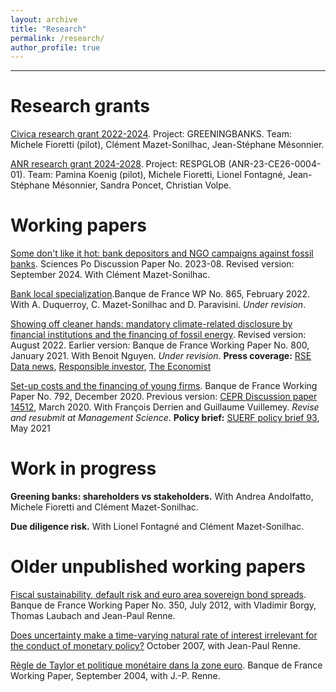 ```yaml
---
layout: archive
title: "Research"
permalink: /research/
author_profile: true
---
```

---

# Research grants

[Civica research grant 2022-2024](https://www.civica.eu/civicaresearch/collaborative-research-projects/). Project: GREENINGBANKS. Team: Michele Fioretti (pilot), Clément Mazet-Sonilhac, Jean-Stéphane Mésonnier.

[ANR research grant 2024-2028](https://sites.google.com/view/paminakoenig/research/respglob-project). Project: RESPGLOB (ANR-23-CE26-0004-01). Team: Pamina Koenig (pilot), Michele Fioretti, Lionel Fontagné, Jean-Stéphane Mésonnier, Sandra Poncet, Christian Volpe.


# Working papers

[Some don't like it hot: bank depositors and NGO campaigns against fossil banks](https://www.sciencespo.fr/department-economics/sites/sciencespo.fr.department-economics/files/2024_clement_mazet_et_jean_mesonnier_some_don_t_like_it_hot_v2.pdf). Sciences Po Discussion Paper No. 2023-08. Revised version: September 2024. With Clément Mazet-Sonilhac.

[Bank local specialization](https://publications.banque-france.fr/sites/default/files/medias/documents/wp865_0.pdf).Banque de France WP No. 865, February 2022. With A. Duquerroy, C. Mazet-Sonilhac and D. Paravisini. _Under revision_.

[Showing off cleaner hands: mandatory climate-related disclosure by financial institutions and the financing of fossil energy](https://papers.ssrn.com/sol3/papers.cfm?abstract_id=3733781). Revised version: August 2022. Earlier version: Banque de France Working Paper No. 800, January 2021. With Benoit Nguyen. _Under revision_.
**Press coverage:**
<a href="https://www.rsedatanews.net/article/article-finance-responsable-esg-isr-finance-durable--l-impact-de-l-article-173-sur-les-portefeuilles">RSE
Data news</a>, <a href="https://www.responsible-investor.com/articles/french-climate-disclosure-laws-effective-in-curbing-fossil-fuel-financing-says-central-bank-study">Responsible investor</a>, <a href="https://www.economist.com/business/2021/03/13/regulators-want-firms-to-own-up-to-climate-risks" target="_blank">The Economist</a>

[Set-up costs and the financing of young firms](https://econpapers.repec.org/RePEc:bfr:banfra:792). Banque de France Working Paper No. 792, December 2020. Previous version: [CEPR Discussion paper 14512](https://econpapers.repec.org/RePEc:cpr:ceprdp:14512), March 2020. With François Derrien and Guillaume Vuillemey. _Revise and resubmit at Management Science_.
**Policy brief:** [SUERF policy brief 93](https://www.suerf.org/suer-policy-brief/25303/set-up-costs-and-the-financing-of-young-firms), May 2021

# Work in progress

**Greening banks: shareholders vs stakeholders.** With Andrea Andolfatto, Michele Fioretti and Clément Mazet-Sonilhac.

**Due diligence risk.** With Lionel Fontagné and Clément Mazet-Sonilhac.

# Older unpublished working papers

[Fiscal sustainability, default risk and euro area sovereign bond spreads](http://econpapers.repec.org/RePEc:bfr:banfra:350). Banque de
France Working Paper No. 350, July 2012, with Vladimir Borgy, Thomas Laubach and Jean-Paul Renne.

[Does uncertainty make a time-varying natural rate of interest irrelevant for the conduct of monetary policy?](http://econpapers.repec.org/RePEc:bfr:banfra:175) October 2007, with Jean-Paul Renne.

[Règle de Taylor et politique monétaire dans la zone euro](http://econpapers.repec.org/RePEc:bfr:banfra:117). Banque de France Working Paper, September 2004, with J.-P. Renne.
